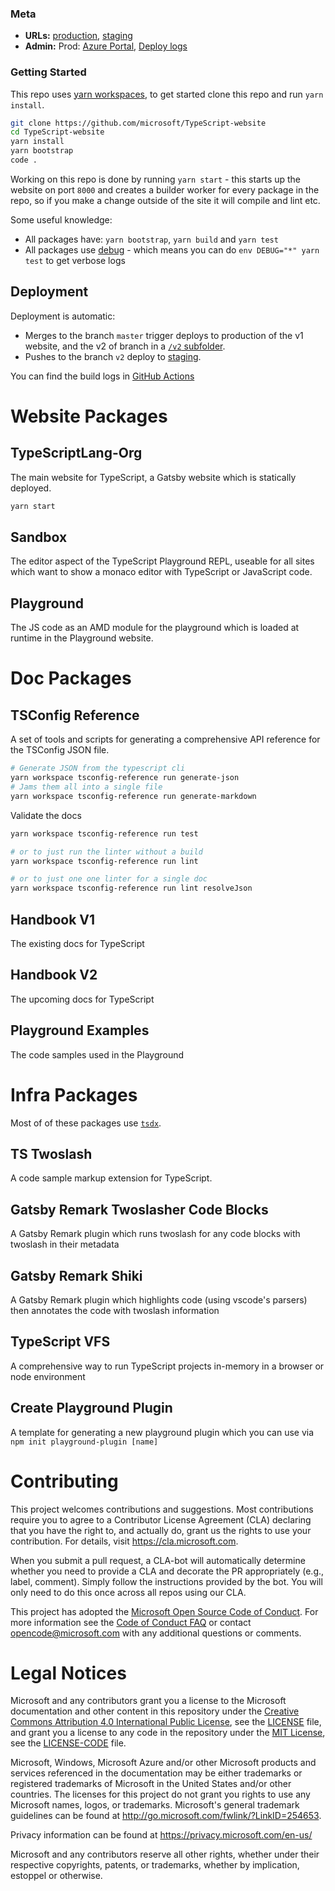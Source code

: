 ### Meta

- **URLs:** [production](https://www.typescriptlang.org), [staging](http://testsite-typescript-41eeb979-7eaa-4c74-9d47-9d182c7b61ab.azurewebsites.net/)
- **Admin:** Prod: [Azure Portal](https://ms.portal.azure.com/#@microsoft.onmicrosoft.com/resource/subscriptions/99160d5b-9289-4b66-8074-ed268e739e8e/resourceGroups/Default-Web-WestUS/providers/Microsoft.Web/sites/TypeScript-1ebb3390-2634-4956-a955-eab987b7bb25/appServices), [Deploy logs](https://ms.portal.azure.com/#@microsoft.onmicrosoft.com/resource/subscriptions/99160d5b-9289-4b66-8074-ed268e739e8e/resourceGroups/Default-Web-WestUS/providers/Microsoft.Web/sites/TypeScript-1ebb3390-2634-4956-a955-eab987b7bb25/vstscd)

### Getting Started

This repo uses [yarn workspaces][y-wrk], to get started clone this repo and run `yarn install`.

```sh
git clone https://github.com/microsoft/TypeScript-website
cd TypeScript-website
yarn install
yarn bootstrap
code .
```

Working on this repo is done by running `yarn start` - this starts up the website on port `8000` and creates a
builder worker for every package in the repo, so if you make a change outside of the site it will compile and lint etc.

Some useful knowledge:

- All packages have: `yarn bootstrap`, `yarn build` and `yarn test`
- All packages use [debug](https://www.npmjs.com/package/debug) - which means you can do `env DEBUG="*" yarn test` to get verbose logs

## Deployment

Deployment is automatic:

- Merges to the branch `master` trigger deploys to production of the v1 website, and the v2 of branch in a [`/v2` subfolder](https://www.typescriptlang.org/v2/).
- Pushes to the branch `v2` deploy to [staging](http://testsite-typescript-41eeb979-7eaa-4c74-9d47-9d182c7b61ab.azurewebsites.net/).

You can find the build logs in [GitHub Actions](https://github.com/microsoft/TypeScript-Website/actions)

# Website Packages

## TypeScriptLang-Org

The main website for TypeScript, a Gatsby website which is statically deployed.

```sh
yarn start
```

## Sandbox

The editor aspect of the TypeScript Playground REPL, useable for all sites which want to show a monaco editor
with TypeScript or JavaScript code.

## Playground

The JS code as an AMD module for the playground which is loaded at runtime in the Playground website.

# Doc Packages

## TSConfig Reference

A set of tools and scripts for generating a comprehensive API reference for the TSConfig JSON file.

```sh
# Generate JSON from the typescript cli
yarn workspace tsconfig-reference run generate-json
# Jams them all into a single file
yarn workspace tsconfig-reference run generate-markdown
```

Validate the docs

```sh
yarn workspace tsconfig-reference run test

# or to just run the linter without a build
yarn workspace tsconfig-reference run lint

# or to just one one linter for a single doc
yarn workspace tsconfig-reference run lint resolveJson
```

## Handbook V1

The existing docs for TypeScript

## Handbook V2

The upcoming docs for TypeScript

## Playground Examples

The code samples used in the Playground

# Infra Packages

Most of of these packages use [`tsdx`](https://github.com/jaredpalmer/tsdx).

## TS Twoslash

A code sample markup extension for TypeScript.

## Gatsby Remark Twoslasher Code Blocks

A Gatsby Remark plugin which runs twoslash for any code blocks with twoslash in their metadata

## Gatsby Remark Shiki

A Gatsby Remark plugin which highlights code (using vscode's parsers) then annotates the code with twoslash information

## TypeScript VFS

A comprehensive way to run TypeScript projects in-memory in a browser or node environment

## Create Playground Plugin

A template for generating a new playground plugin which you can use via `npm init playground-plugin [name]`

# Contributing

This project welcomes contributions and suggestions. Most contributions require you to agree to a
Contributor License Agreement (CLA) declaring that you have the right to, and actually do, grant us
the rights to use your contribution. For details, visit https://cla.microsoft.com.

When you submit a pull request, a CLA-bot will automatically determine whether you need to provide
a CLA and decorate the PR appropriately (e.g., label, comment). Simply follow the instructions
provided by the bot. You will only need to do this once across all repos using our CLA.

This project has adopted the [Microsoft Open Source Code of Conduct](https://opensource.microsoft.com/codeofconduct/).
For more information see the [Code of Conduct FAQ](https://opensource.microsoft.com/codeofconduct/faq/) or
contact [opencode@microsoft.com](mailto:opencode@microsoft.com) with any additional questions or comments.

# Legal Notices

Microsoft and any contributors grant you a license to the Microsoft documentation and other content
in this repository under the [Creative Commons Attribution 4.0 International Public License](https://creativecommons.org/licenses/by/4.0/legalcode),
see the [LICENSE](LICENSE) file, and grant you a license to any code in the repository under the [MIT License](https://opensource.org/licenses/MIT), see the
[LICENSE-CODE](LICENSE-CODE) file.

Microsoft, Windows, Microsoft Azure and/or other Microsoft products and services referenced in the documentation
may be either trademarks or registered trademarks of Microsoft in the United States and/or other countries.
The licenses for this project do not grant you rights to use any Microsoft names, logos, or trademarks.
Microsoft's general trademark guidelines can be found at http://go.microsoft.com/fwlink/?LinkID=254653.

Privacy information can be found at https://privacy.microsoft.com/en-us/

Microsoft and any contributors reserve all other rights, whether under their respective copyrights, patents,
or trademarks, whether by implication, estoppel or otherwise.

[y-wrk]: https://yarnpkg.com/blog/2017/08/02/introducing-workspaces/

